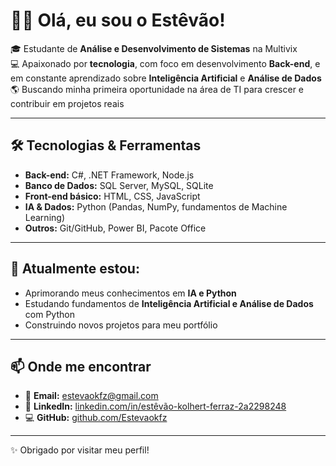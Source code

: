# 👨‍💻 Olá, eu sou o Estêvão!  

🎓 Estudante de **Análise e Desenvolvimento de Sistemas** na Multivix  
💻 Apaixonado por **tecnologia**, com foco em desenvolvimento **Back-end**, e em constante aprendizado sobre **Inteligência Artificial** e **Análise de Dados**  
🌎 Buscando minha primeira oportunidade na área de TI para crescer e contribuir em projetos reais  

---

## 🛠️ Tecnologias & Ferramentas  
- **Back-end:** C#, .NET Framework, Node.js  
- **Banco de Dados:** SQL Server, MySQL, SQLite  
- **Front-end básico:** HTML, CSS, JavaScript  
- **IA & Dados:** Python (Pandas, NumPy, fundamentos de Machine Learning)  
- **Outros:** Git/GitHub, Power BI, Pacote Office  

---

## 🌱 Atualmente estou:  
- Aprimorando meus conhecimentos em **IA e Python**  
- Estudando fundamentos de **Inteligência Artificial e Análise de Dados** com Python  
- Construindo novos projetos para meu portfólio  

---

## 📫 Onde me encontrar  
- 📧 **Email:** [estevaokfz@gmail.com](mailto:estevaokfz@gmail.com)  
- 🔗 **LinkedIn:** [linkedin.com/in/estêvão-kolhert-ferraz-2a2298248](https://www.linkedin.com/in/est%C3%AAv%C3%A3o-kolhert-ferraz-2a2298248/)  
- 💻 **GitHub:** [github.com/Estevaokfz](https://github.com/Estevaokfz)  

---

✨ Obrigado por visitar meu perfil!  
